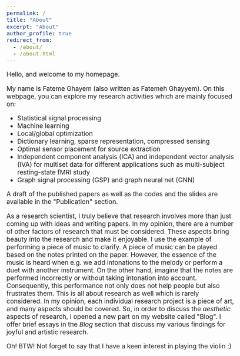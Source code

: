 ```yaml
---
permalink: /
title: "About"
excerpt: "About"
author_profile: true
redirect_from: 
  - /about/
  - /about.html
---
```


<!-- > “Shoot for the moon. Even if you miss, you'll land among the stars.” —Norman Vincent Peale -->

<style type="text/css"> body{ font-size: 13pt; } </style>

Hello, and welcome to my homepage.

My name is Fateme Ghayem (also written as Fatemeh Ghayyem).
On this webpage, you can explore my research activities which are mainly focused on:
* Statistical signal processing 
* Machine learning
* Local/global optimization
* Dictionary learning, sparse representation, compressed sensing
* Optimal sensor placement for source extraction
* Independent component analysis (ICA) and independent vector analysis (IVA) for multiset data for different applications such as multi-subject resting-state fMRI study
* Graph signal processing (GSP) and graph neural net (GNN)

A draft of the published papers as well as the codes and the slides are available in the "Publication" section.

As a research scientist, I truly believe that research involves more than just coming up with ideas and writing papers. In my opinion, there are a number of other factors of research that must be considered. These aspects bring beauty into the research and make it enjoyable.
I use the example of performing a piece of music to clarify. A piece of music can be played based on the notes printed on the paper. However, the essence of the music is heard when e.g. we add intonations to the melody or perform a duet with another instrument. On the other hand, imagine that the notes are performed incorrectly or without taking intonation into account. Consequently, this performance not only does not help people but also frustrates them.
This is all about research as well which is rarely considered. In my opinion, each individual research project is a piece of art, and many aspects should be covered.
So, in order to discuss the *aesthetic* aspects of research, I opened a new part on my website called "Blog".
I offer brief essays in the *Blog* section that discuss my various findings for joyful and artistic research.

Oh! BTW! Not forget to say that I have a keen interest in playing the violin :)
